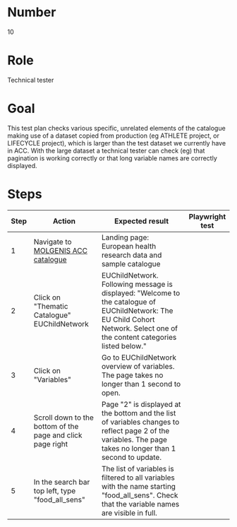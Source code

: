 # Number

10

# Role

Technical tester

# Goal

This test plan checks various specific, unrelated elements of the catalogue making use of a dataset copied from production (eg ATHLETE project, or LIFECYCLE project), which is larger than the test dataset we currently have in ACC.  With the large dataset a technical tester can check (eg) that pagination is working correctly or that long variable names are correctly displayed.

# Steps

| Step | Action | Expected result | Playwright test |
| -----| -------| ----------------| -----------------|
| 1 | Navigate to [MOLGENIS ACC catalogue](https://data-catalogue-acc.molgeniscloud.org/catalogue/ssr-catalogue) | Landing page: European health research data and sample catalogue | | |
| 2 |Click on "Thematic Catalogue" EUChildNetwork|EUChildNetwork. Following message is displayed: "Welcome to the catalogue of EUChildNetwork: The EU Child Cohort Network. Select one of the content categories listed below." | | |
| 3 |Click on "Variables"|Go to EUChildNetwork overview of variables. The page takes no longer than 1 second to open. | | |
| 4 |Scroll down to the bottom of the page and click page right|Page "2" is displayed at the bottom and the list of variables changes to reflect page 2 of the variables. The page takes no longer than 1 second to update. | | |
| 5 |In the search bar top left, type "food_all_sens"|The list of variables is filtered to all variables with the name starting "food_all_sens". Check that the variable names are visible in full. | | |
